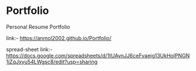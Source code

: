 # Portfolio
Personal Resume Portfolio

link:-
https://anmol2002.github.io/Portfolio/


spread-sheet link:-
https://docs.google.com/spreadsheets/d/1tUAynJJ6ceFvaejg13UkHolPNGN1jZqJxyu54LWgsc8/edit?usp=sharing


